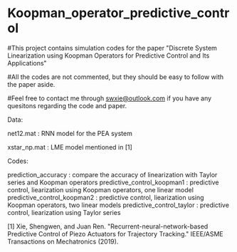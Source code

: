 # Koopman_operator_predictive_control
#This project contains simulation codes for the paper "Discrete System Linearization using Koopman Operators for Predictive Control and Its Applications"

#All the codes are not commented, but they should be easy to follow with the paper aside.

#Feel free to contact me through swxie@outlook.com if you have any quesitons regarding the code and paper.

Data:

net12.mat    :   RNN model for the PEA system

xstar_np.mat   : LME model mentioned in [1]

Codes:

prediction_accuracy  : compare the accuracy of linearization with Taylor series and Koopman operators
predictive_control_koopman1  : predictive control, liearization using Koopman operators, one linear model 
predictive_control_koopman2  : predictive control, liearization using Koopman operators, two linear models 
predictive_control_taylor    : predictive control, liearization using Taylor series 




[1] Xie, Shengwen, and Juan Ren. "Recurrent-neural-network-based Predictive Control of Piezo Actuators for Trajectory Tracking." IEEE/ASME Transactions on Mechatronics (2019).
